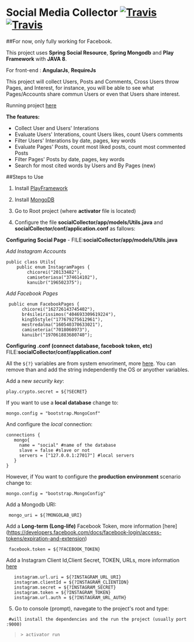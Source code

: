 # Social Media Collector [![Travis](https://img.shields.io/teamcity/codebetter/bt428.svg)](https://github.com/alvarojoao/socialCollector)  [![Travis](https://img.shields.io/badge/Heroku-deploy-green.svg)](https://heroku.com/) 

##For now, only fully working for Facebook.

This project uses **Spring Social Resource**, **Spring Mongodb** and **Play Framework** with **JAVA 8**.

For front-end : **AngularJs**, **RequireJs**

 
 This project will collect Users, Posts and Comments, Cross Users throw Pages, and Interest, for instance, you will be able to see what Pages/Accounts share commun Users or even that Users share interest.
 
 Running project [here](https://facebookcollector.herokuapp.com/#/)
 
 **The features:**
 
 - Collect User and Users' Interations
 - Evaluate Users' Interations, count Users likes, count Users comments
 - Filter Users' Interations by date, pages, key words
 - Evaluate Pages' Posts, count most liked posts, count most commented Posts
 - Filter Pages' Posts by date, pages, key words
 - Search for most cited words by Users and By Pages (new)
 
##Steps to Use

 1. Install [PlayFramework](https://www.playframework.com/documentation/2.5.x/Installing)
 2. Install [MongoDB](https://docs.mongodb.org/manual/installation/)
 3. Go to Root project (where **activator** file is located)

 4. Configure the file **socialCollector/app/models/Utils.java** and **socialCollector/conf/application.conf** as fallows:
 
**Configuring Social Page** -  FILE:**socialCollector/app/models/Utils.java**

*Add Instagram Accounts*

    public class Utils{
        public enum InstagramPages {
            chicorei("20133482"),
            camiseteriasa("374614102"),
            kanuibr("196502375");

*Add Facebook Pages*

     public enum FacebookPages {
          chicorei("162726143745402"),
          br4sileirissimos("404693309619224"),
          king55style("177679275612961"),
          mestredalma("160540370633021"),
          camiseteria("7018060973"),
          kanuibr("197061883680740");



**Configuring .conf (connect database, facebook token, etc)** FILE:**socialCollector/conf/application.conf**

All the `${?}` variables are from system envoriment, more [here](https://www.playframework.com/documentation/2.5.x/ProductionConfiguration).
You can remove than and add the string independently the OS or anyother variables. 

Add a new *security key*:

    play.crypto.secret = ${?SECRET}

If you want to use a **local database** change to:

    mongo.config = "bootstrap.MongoConf"
    
 And configure the *local* connection:
 
    connections {
       mongo{
         name = "social" #name of the database
         slave = false #slave or not
         servers = ["127.0.0.1:27017"] #local servers
       }
    }

However, if You want to configure the **production environment** scenario change to:

    mongo.config = "bootstrap.MongoConfig"
    
Add a Mongodb URI:

     mongo_uri = ${?MONGOLAB_URI}

Add a **Long-term (Long-life)** Facebook Token, more information [here] (https://developers.facebook.com/docs/facebook-login/access-tokens/expiration-and-extension)

     facebook.token = ${?FACEBOOK_TOKEN}
 
 Add a Instagram Client Id,Client Secret, TOKEN, URLs, more information [here](https://www.instagram.com/developer/)
 
       instagram.url.uri = ${?INSTAGRAM_URL_URI}
       instagram.clientId = ${?INSTAGRAM_CLIENTIDN}
       instagram.secret = ${?INSTAGRAM_SECRET}
       instagram.token = ${?INSTAGRAM_TOKEN}
       instagram.url.auth = ${?INSTAGRAM_URL_AUTH}
 
 
 5. Go to console (prompt), navegate to the project's root and type:

 ` #will install the dependencies and the run the project (usually port :9000)`
>  `> activator run `




